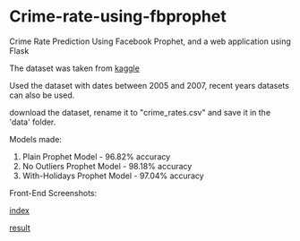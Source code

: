 # Crime-rate-using-fbprophet
Crime Rate Prediction Using Facebook Prophet, and a web application using Flask

The dataset was taken from [kaggle](https://www.kaggle.com/datasets/currie32/crimes-in-chicago?select=Chicago_Crimes_2005_to_2007.csv)

Used the dataset with dates between 2005 and 2007, recent years datasets can also be used.

download the dataset, rename it to "crime_rates.csv" and save it in the 'data' folder.

Models made:
1. Plain Prophet Model - 96.82% accuracy
2. No Outliers Prophet Model - 98.18% accuracy
3. With-Holidays Prophet Model - 97.04% accuracy


Front-End Screenshots:


[index](https://github.com/user-attachments/assets/7dd6cef2-1510-405d-9442-f725b0afbc44)

[result](https://github.com/user-attachments/assets/53f56eaf-38a3-42b1-a207-51790b13b84c)

